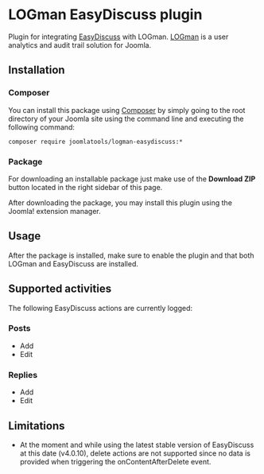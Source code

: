 LOGman EasyDiscuss plugin
========================

Plugin for integrating [EasyDiscuss](http://stackideas.com/easydiscuss/) with LOGman. [LOGman](https://www.joomlatools.com/extensions/logman/) is a user analytics and audit trail solution for Joomla.

## Installation

### Composer

You can install this package using [Composer](https://getcomposer.org/) by simply going to the root directory of your Joomla site using the command line and executing the following command:

```
composer require joomlatools/logman-easydiscuss:*
```

### Package

For downloading an installable package just make use of the **Download ZIP** button located in the right sidebar of this page.

After downloading the package, you may install this plugin using the Joomla! extension manager.

## Usage

After the package is installed, make sure to enable the plugin and that both LOGman and EasyDiscuss are installed.

## Supported activities

The following EasyDiscuss actions are currently logged:

### Posts

* Add
* Edit

### Replies

* Add
* Edit

## Limitations

* At the moment and while using the latest stable version of EasyDiscuss at this date (v4.0.10), delete actions are not supported since no data is provided when triggering the onContentAfterDelete event.